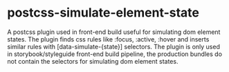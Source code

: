 # postcss-simulate-element-state
A postcss plugin used in front-end build useful for simulating dom element states. The plugin finds css rules like :focus, :active, :hover and inserts similar rules with [data-simulate-{state}] selectors. The plugin is only used in storybook/styleguide front-end build pipeline, the production bundles do not contain the selectors for simulating dom element states.

